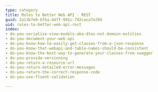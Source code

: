 ```yaml
---
type: category
title: Rules to Better Web API - REST
guid: 2a13b7e0-6fba-44ff-991c-7d2caca7e29d
uid: rules-to-better-web-api-rest
index:
- do-you-serialize-view-models-aka-dtos-not-domain-entities
- do-you-document-your-web-api
- do-you-know-how-to-easily-get-classes-from-a-json-response
- do-you-know-that-webapi-and-table-names-should-be-consistent
- do-you-know-the-best-way-to-generate-your-classes-from-swagger
- do-you-provide-versioning
- do-you-return-a-resource-url
- do-you-return-detailed-error-messages
- do-you-return-the-correct-response-code
- do-you-use-fluent-validation

---
```

<p>​​<br></p>


